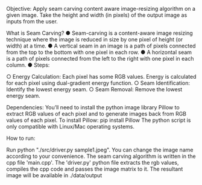 Objective: Apply seam carving content aware image-resizing algorithm on a given image. Take the height and width (in pixels) of the output image as inputs from the user.

What is Seam Carving?
● Seam-carving is a content-aware image resizing technique where the image is reduced in size by one pixel of height (or width) at a time.
● A vertical seam in an image is a path of pixels connected from the top to the bottom with one pixel in each row.
● A horizontal seam is a path of pixels connected from the left to the right with one pixel in each column.
● Steps:

○ Energy Calculation: Each pixel has some RGB values. Energy is calculated for each pixel using dual-gradient energy function.
○ Seam Identification: Identify the lowest energy seam.
○ Seam Removal: Remove the lowest energy seam.

Dependencies:
You’ll need to install the python image library Pillow to extract RGB values of each pixel and to generate images back from RGB values of each pixel.
To install Pillow: pip install Pillow
The python script is only compatible with Linux/Mac operating systems.

How to run:

Run python "./src/driver.py sample1.jpeg". 
You can change the image name according to your convenience. The seam carving algorithm is written in the cpp file 'main.cpp'. The 'driver.py' python file extracts the rgb values, compiles the cpp code and passes the image matrix to it. The resultant image will be available in ./data/output

